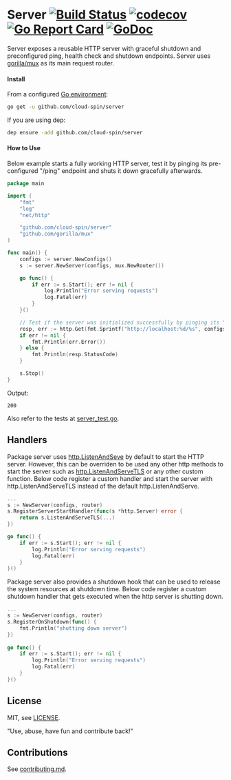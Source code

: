 # Server [![Build Status](https://travis-ci.com/cloud-spin/server.svg?branch=master)](https://travis-ci.com/cloud-spin/server) [![codecov](https://codecov.io/gh/cloud-spin/server/branch/master/graph/badge.svg)](https://codecov.io/gh/cloud-spin/server) [![Go Report Card](https://goreportcard.com/badge/github.com/cloud-spin/server)](https://goreportcard.com/report/github.com/cloud-spin/server) [![GoDoc](https://godoc.org/github.com/cloud-spin/server?status.svg)](https://godoc.org/github.com/cloud-spin/server)

Server exposes a reusable HTTP server with graceful shutdown and preconfigured ping, health check and shutdown endpoints. Server uses
[gorilla/mux](https://github.com/gorilla/mux) as its main request router.

#### Install
 
From a configured [Go environment](https://golang.org/doc/install#testing):
```sh
go get -u github.com/cloud-spin/server
```

If you are using dep:
```sh
dep ensure -add github.com/cloud-spin/server
```

#### How to Use

Below example starts a fully working HTTP server, test it by pinging its pre-configured "/ping" endpoint and shuts it down gracefully afterwards.

```go
package main

import (
	"fmt"
	"log"
	"net/http"

	"github.com/cloud-spin/server"
	"github.com/gorilla/mux"
)

func main() {
	configs := server.NewConfigs()
	s := server.NewServer(configs, mux.NewRouter())

	go func() {
		if err := s.Start(); err != nil {
			log.Println("Error serving requests")
			log.Fatal(err)
		}
	}()

	// Test if the server was initialized successfully by pinging its "/ping" endpoint.
	resp, err := http.Get(fmt.Sprintf("http://localhost:%d/%s", configs.Port, configs.PingEndpoint))
	if err != nil {
		fmt.Println(err.Error())
	} else {
		fmt.Println(resp.StatusCode)
	}

	s.Stop()
}
```

Output:
```
200
```

Also refer to the tests at [server_test.go](server_test.go).


## Handlers

Package server uses [http.ListenAndSeve](https://golang.org/pkg/net/http/#ListenAndServe) by default to start the HTTP server. However, this can be overriden to be used any other http methods to start the server such as [http.ListenAndServeTLS](https://golang.org/pkg/net/http/#ListenAndServeTLS) or any other custom function. Below code register a custom handler and start the server with http.ListenAndServeTLS instead of the default http.ListenAndServe.

```go
...
s := NewServer(configs, router)
s.RegisterServerStartHandler(func(s *http.Server) error {
	return s.ListenAndServeTLS(...)
})

go func() {
	if err := s.Start(); err != nil {
		log.Println("Error serving requests")
		log.Fatal(err)
	}
}()
```

Package server also provides a shutdown hook that can be used to release the system resources at shutdown time. Below code register a custom shutdown handler that gets executed when the http server is shutting down.

```go
...
s := NewServer(configs, router)
s.RegisterOnShutdown(func() {
	fmt.Println("shutting down server")
})
		
go func() {
	if err := s.Start(); err != nil {
		log.Println("Error serving requests")
		log.Fatal(err)
	}
}()
```


## License
MIT, see [LICENSE](LICENSE).

"Use, abuse, have fun and contribute back!"


## Contributions
See [contributing.md](https://github.com/cloud-spin/docs/blob/master/contributing.md).

